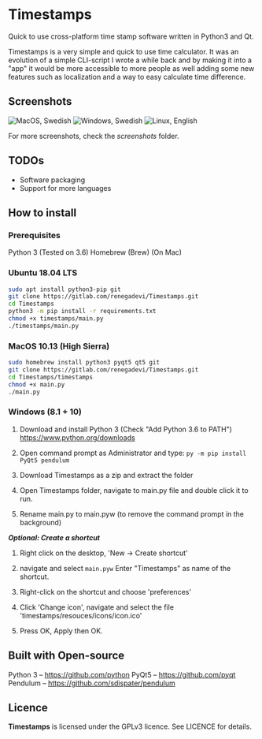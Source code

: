 Timestamps
=========
Quick to use cross-platform time stamp software written in Python3 and Qt.

Timestamps is a very simple and quick to use time calculator. It was an evolution of a simple CLI-script I wrote a while back and by making it into a "app" it would be more accessible to more people as well adding some new features such as localization and a way to easy calculate time difference.


Screenshots
-------------
![MacOS, Swedish](https://gitlab.com/renegadevi/timestamps/raw/master/screenshots/macos_timestamps_week.png)
![Windows, Swedish](https://gitlab.com/renegadevi/timestamps/raw/master/screenshots/windows_timestamps_month.png)
![Linux, English](https://gitlab.com/renegadevi/timestamps/raw/master/screenshots/ubuntu_timestamps_date_differerence.png)

For more screenshots, check the *screenshots* folder.

TODOs
-------------
- Software packaging
- Support for more languages

How to install
-------------

### Prerequisites
Python 3 (Tested on 3.6)
Homebrew (Brew) (On Mac)


### Ubuntu 18.04 LTS
```bash
sudo apt install python3-pip git
git clone https://gitlab.com/renegadevi/Timestamps.git
cd Timestamps
python3 -m pip install -r requirements.txt
chmod +x timestamps/main.py
./timestamps/main.py
```

### MacOS 10.13 (High Sierra)
```bash
sudo homebrew install python3 pyqt5 qt5 git
git clone https://gitlab.com/renegadevi/Timestamps.git
cd Timestamps/timestamps
chmod +x main.py
./main.py
```

### Windows (8.1 + 10)
1. Download and install Python 3 (Check "Add Python 3.6 to PATH")
https://www.python.org/downloads

2. Open command prompt as Administrator and type:
`py -m pip install PyQt5 pendulum`

3. Download Timestamps as a zip and extract the folder
4. Open Timestamps folder, navigate to main.py file and double click it to run.
5. Rename main.py to main.pyw (to remove the command prompt in the background)

***Optional: Create a shortcut***

1. Right click on the desktop, 'New -> Create shortcut'
2. navigate and select `main.pyw`
Enter "Timestamps" as name of the shortcut.

3. Right-click on the shortcut and choose 'preferences'
4. Click 'Change icon',  navigate and select the file 'timestamps/resouces/icons/icon.ico'
5. Press OK, Apply then OK.


Built with Open-source
-------------
Python 3 – https://github.com/python
PyQt5 – https://github.com/pyqt
Pendulum – https://github.com/sdispater/pendulum


Licence
-------------
**Timestamps** is licensed under the GPLv3 licence. See LICENCE for details.
